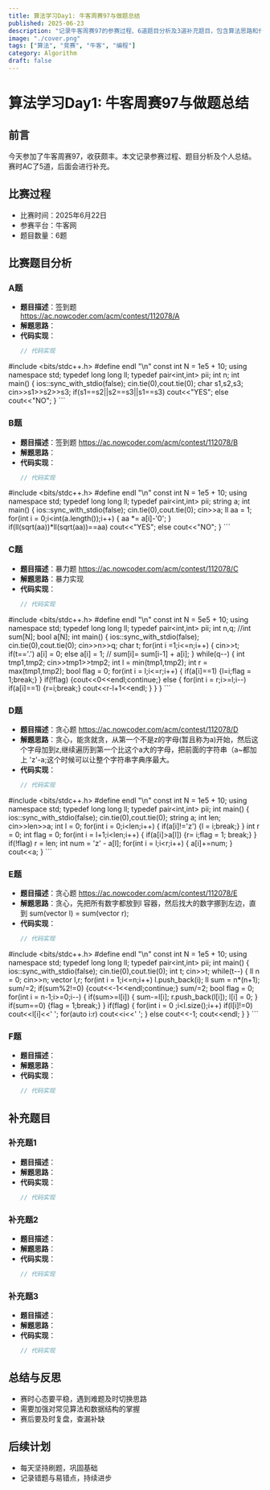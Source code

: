 ```yaml
---
title: 算法学习Day1: 牛客周赛97与做题总结
published: 2025-06-23
description: "记录牛客周赛97的参赛过程、6道题目分析及3道补充题目，包含算法思路和代码实现"
image: "./cover.png"
tags: ["算法", "竞赛", "牛客", "编程"]
category: Algorithm
draft: false
---
```


# 算法学习Day1: 牛客周赛97与做题总结

## 前言

今天参加了牛客周赛97，收获颇丰。本文记录参赛过程、题目分析及个人总结。
赛时AC了5道，后面会进行补充。

## 比赛过程

- 比赛时间：2025年6月22日
- 参赛平台：牛客网
- 题目数量：6题

## 比赛题目分析

### A题

- **题目描述**：签到题  
https://ac.nowcoder.com/acm/contest/112078/A
- **解题思路**：
- **代码实现**：
    ```cpp
    // 代码实现
#include <bits/stdc++.h>
#define endl "\n"
const int N = 1e5 + 10;
using namespace std;
typedef long long  ll;
typedef pair<int,int> pii;
int n;
int main()
{
	ios::sync_with_stdio(false);
	cin.tie(0),cout.tie(0);
	char s1,s2,s3;
	cin>>s1>>s2>>s3;
	if(s1==s2||s2==s3||s1==s3) cout<<"YES";
	else cout<<"NO";
}
    ```

### B题

- **题目描述**：签到题
https://ac.nowcoder.com/acm/contest/112078/B
- **解题思路**：
- **代码实现**：
    ```cpp
    // 代码实现
#include <bits/stdc++.h>
#define endl "\n"
const int N = 1e5 + 10;
using namespace std;
typedef long long  ll;
typedef pair<int,int> pii;
string a;
int main()
{
	ios::sync_with_stdio(false);
	cin.tie(0),cout.tie(0);
	cin>>a;
	ll aa = 1;
	for(int i = 0;i<int(a.length());i++)
	{
		aa *= a[i]-'0';
	}
	if(ll(sqrt(aa))*ll(sqrt(aa))==aa) cout<<"YES";
	else cout<<"NO";
}
    ```

### C题

- **题目描述**：暴力题
https://ac.nowcoder.com/acm/contest/112078/C
- **解题思路**：暴力实现
- **代码实现**：
    ```cpp
    // 代码实现
#include <bits/stdc++.h>
#define endl "\n"
const int N = 5e5 + 10;
using namespace std;
typedef long long  ll;
typedef pair<int,int> pii;
int n,q;
//int sum[N];
bool a[N];
int main()
{
	ios::sync_with_stdio(false);
	cin.tie(0),cout.tie(0);
	cin>>n>>q;
	char t;
	for(int i =1;i<=n;i++)
	{
	cin>>t;
		if(t=='.') a[i] = 0;
		else a[i] = 1;
	//	sum[i]= sum[i-1] + a[i];
	}
	while(q--)
	{
		int tmp1,tmp2;
		cin>>tmp1>>tmp2;
		int l  = min(tmp1,tmp2);
		int r  = max(tmp1,tmp2);
		bool flag = 0;
		for(int i = l;i<=r;i++)
		{
			if(a[i]==1) {l=i;flag = 1;break;}
		}
		if(!flag) {cout<<0<<endl;continue;}
		else
		{
			for(int i = r;i>=l;i--)
			if(a[i]==1) {r=i;break;}
			cout<<r-l+1<<endl;
		}
	}
}
    ```

### D题

- **题目描述**：贪心题
https://ac.nowcoder.com/acm/contest/112078/D
- **解题思路**：贪心，能贪就贪，从第一个不是z的字母(暂且称为a)开始，然后这个字母加到z,继续遍历到第一个比这个a大的字母，把前面的字符串（a~都加上 'z'-a;这个时候可以让整个字符串字典序最大。
- **代码实现**：
    ```cpp
    // 代码实现
#include <bits/stdc++.h>
#define endl "\n"
const int N = 1e5 + 10;
using namespace std;
typedef long long  ll;
typedef pair<int,int> pii;
int main()
{
	ios::sync_with_stdio(false);
	cin.tie(0),cout.tie(0);
	string a;
	int len;
	cin>>len>>a;
	int l  = 0;
	for(int i = 0;i<len;i++)
	{
		if(a[i]!='z') {l = i;break;}
	}
	int r = 0;
	int flag = 0;
	for(int i = l+1;i<len;i++)
	{
		if(a[i]>a[l]) {r= i;flag = 1; break;}
	}
	if(!flag) r = len;
	int num = 'z' - a[l];
	for(int i = l;i<r;i++)
	{
		a[i]+=num;
	}
	cout<<a;
}
    ```

### E题

- **题目描述**：贪心题
https://ac.nowcoder.com/acm/contest/112078/E
- **解题思路**：贪心，先把所有数字都放到l 容器，然后找大的数字挪到左边，直到 sum(vector l) = sum(vector r);
- **代码实现**：
    ```cpp
    // 代码实现
#include <bits/stdc++.h>
#define endl "\n"
const int N = 1e5 + 10;
using namespace std;
typedef long long  ll;
typedef pair<int,int> pii;
int main()
{
	ios::sync_with_stdio(false);
	cin.tie(0),cout.tie(0);
	int t;
	cin>>t;
	while(t--)
	{
		ll n = 0;
		cin>>n;
		vector<int> l,r;
		for(int i = 1;i<=n;i++)
			l.push_back(i);
		ll sum = n*(n+1);
		sum/=2;
		if(sum%2!=0) {cout<<-1<<endl;continue;}
		sum/=2;
		bool flag = 0;
		for(int i = n-1;i>=0;i--)
		{
			if(sum>=l[i])
			{
				sum-=l[i];
				r.push_back(l[i]);
				l[i] = 0;
			}
			if(sum==0) {flag = 1;break;}
		}
		if(flag)
		{
			for(int i = 0 ;i<l.size();i++)
				if(l[i]!=0) cout<<l[i]<<' ';
			for(auto i:r) cout<<i<<' ';
		}
		else cout<<-1;
		cout<<endl;
	}
}
    ```

### F题

- **题目描述**：
- **解题思路**：
- **代码实现**：
    ```cpp
    // 代码实现
    ```

## 补充题目

### 补充题1

- **题目描述**：
- **解题思路**：
- **代码实现**：
    ```cpp
    // 代码实现
    ```

### 补充题2

- **题目描述**：
- **解题思路**：
- **代码实现**：
    ```cpp
    // 代码实现
    ```

### 补充题3

- **题目描述**：
- **解题思路**：
- **代码实现**：
    ```cpp
    // 代码实现
    ```

## 总结与反思

- 赛时心态要平稳，遇到难题及时切换思路
- 需要加强对常见算法和数据结构的掌握
- 赛后要及时复盘，查漏补缺

## 后续计划

- 每天坚持刷题，巩固基础
- 记录错题与易错点，持续进步
